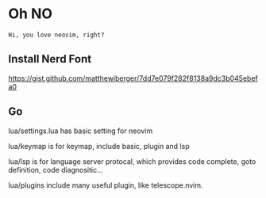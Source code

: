 # Oh NO
	Hi, you love neovim, right?		

## Install Nerd Font
https://gist.github.com/matthewjberger/7dd7e079f282f8138a9dc3b045ebefa0

## Go

lua/settings.lua has basic setting for neovim

lua/keymap is for keymap, include basic, plugin and lsp

lua/lsp is for language server protocal, which provides code complete, goto definition, code diagnositic...

lua/plugins include many useful plugin, like telescope.nvim.


